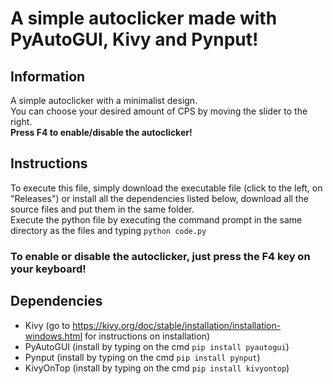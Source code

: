 # A simple autoclicker made with PyAutoGUI, Kivy and Pynput!

## Information
A simple autoclicker with a minimalist design.\
You can choose your desired amount of CPS by moving the slider to the right.\
**Press F4 to enable/disable the autoclicker!**

## Instructions
To execute this file, simply download the executable file (click to the left, on "Releases") or install all the dependencies listed below, download all the source files and put them in the same folder.\
Execute the python file by executing the command prompt in the same directory as the files and typing ```python code.py```
### To enable or disable the autoclicker, just press the F4 key on your keyboard!
## Dependencies
- Kivy (go to https://kivy.org/doc/stable/installation/installation-windows.html for instructions on installation)
- PyAutoGUI (install by typing on the cmd ```pip install pyautogui```)
- Pynput (install by typing on the cmd ```pip install pynput```)
- KivyOnTop (install by typing on the cmd ```pip install kivyontop```)
